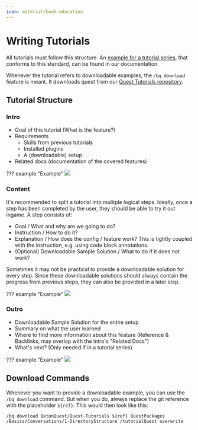 ```yaml
---
icon: material/book-education
---
```


# Writing Tutorials
All tutorials must follow this structure.
An [example for a tutorial series](../../../Tutorials/Getting-Started/Basics/Conversations.md),
that conforms to this standard, can be found in our documentation.

Whenever the tutorial refers to downloadable examples, the `/bq download` feature is meant.
It downloads quest from our [Quest Tutorials repository](https://github.com/BetonQuest/Quest-Tutorials).


## Tutorial Structure
### Intro
* Goal of this tutorial (What is the feature?)
* Requirements
  * Skills from previous tutorials
  * Installed plugins
  * A (downloadable) setup
* Related docs (documentation of the covered features)

??? example "Example"
    ![](../../../_media/content/Participate/Process/Docs/Writing-Tutorials/IntroExample.png)

### Content
It's recommended to split a tutorial into mulitple logical steps.
Ideally, once a step has been completed by the user, they should be able to try it out ingame. A step consists of:

* Goal / What and why are we going to do?
* Instruction / How to do it?
* Explanation / How does the config / feature work? This is tightly coupled with the instruction, e.g. using code block annotations.
* (Optional) Downloadable Sample Solution / What to do if it does not work?

Sometimes it may not be practical to provide a downloadable solution for every step. 
Since these downloadable solutions should always contain the progress from previous steps, they can also be provided in a later step.

??? example "Example"
    ![](../../../_media/content/Participate/Process/Docs/Writing-Tutorials/ContentExample.png)

### Outro
* Downloadable Sample Solution for the entire setup
* Summary on what the user learned
* Where to find more information about this feature (Reference & Backlinks, may overlap with the intro's "Related Docs")
* What's next? (Only needed if in a tutorial series)

??? example "Example"
    ![](../../../_media/content/Participate/Process/Docs/Writing-Tutorials/OutroExample.png)

## Download Commands
Whenever you want to provide a downloadable example, you can use the `/bq download` command.
But when you do, always replace the git reference with the placeholder `${ref}`. 
This would then look like this:
````
/bq download BetonQuest/Quest-Tutorials ${ref} QuestPackages /Basics/Conversations/1-DirectoryStructure /tutorialQuest overwrite
````
